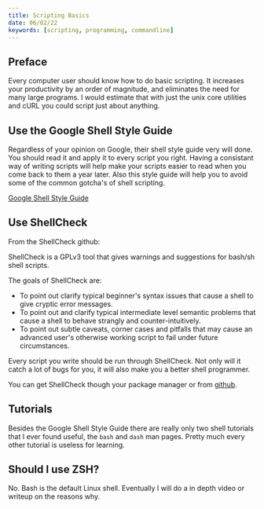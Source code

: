 ```yaml
---
title: Scripting Basics
date: 06/02/22
keywords: [scripting, programming, commandline]
---
```


## Preface

Every computer user should know how to do basic scripting. It increases your productivity by an order of magnitude, and eliminates the need for many large programs. I would estimate that with just the unix core utilities and cURL you could script just about anything.

## Use the Google Shell Style Guide

Regardless of your opinion on Google, their shell style guide very will done. You should read it and apply it to every script you right. Having a consistant way of writing scripts will help make your scripts easier to read when you come back to them a year later. Also this style guide will help you to avoid some of the common gotcha's of shell scripting.

[Google Shell Style Guide](https://google.github.io/styleguide/shellguide.html)

## Use ShellCheck

From the ShellCheck github:

ShellCheck is a GPLv3 tool that gives warnings and suggestions for bash/sh shell scripts.

The goals of ShellCheck are:

- To point out clarify typical beginner's syntax issues that cause a shell to give cryptic error messages.
- To point out and clarify typical intermediate level semantic problems that cause a shell to behave strangly and counter-intuitively.
- To point out subtle caveats, corner cases and pitfalls that may cause an advanced user's otherwise working script to fail under future circumstances.

Every script you write should be run through ShellCheck. Not only will it catch a lot of bugs for you, it will also make you a better shell programmer.

You can get ShellCheck though your package manager or from [github](https://github.com/koalaman/shellcheck).

## Tutorials

Besides the Google Shell Style Guide there are really only two shell tutorials that I ever found useful, the `bash` and `dash` man pages. Pretty much every other tutorial is useless for learning.

## Should I use ZSH?

No. Bash is the default Linux shell. Eventually I will do a in depth video or writeup on the reasons why.

